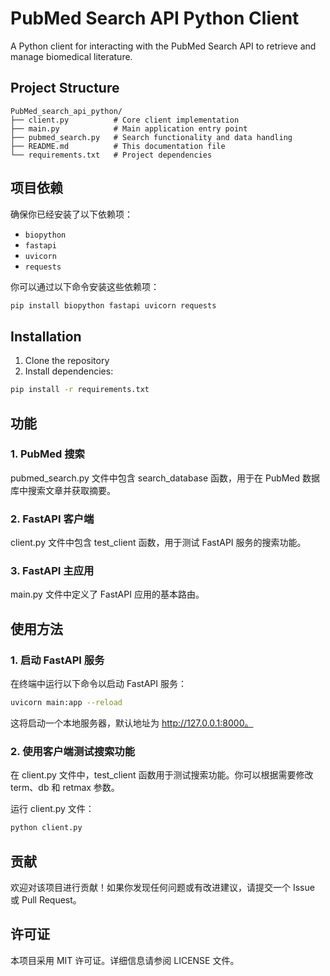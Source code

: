 # PubMed Search API Python Client

A Python client for interacting with the PubMed Search API to retrieve and manage biomedical literature.

## Project Structure

```
PubMed_search_api_python/
├── client.py          # Core client implementation
├── main.py            # Main application entry point
├── pubmed_search.py   # Search functionality and data handling
├── README.md          # This documentation file
└── requirements.txt   # Project dependencies
```


## 项目依赖
确保你已经安装了以下依赖项：
- `biopython`
- `fastapi`
- `uvicorn`
- `requests`

你可以通过以下命令安装这些依赖项：
```bash
pip install biopython fastapi uvicorn requests
```

## Installation

1. Clone the repository
2. Install dependencies:
```bash
pip install -r requirements.txt
```


## 功能
### 1. PubMed 搜索
pubmed_search.py 文件中包含 search_database 函数，用于在 PubMed 数据库中搜索文章并获取摘要。

### 2. FastAPI 客户端
client.py 文件中包含 test_client 函数，用于测试 FastAPI 服务的搜索功能。

### 3. FastAPI 主应用
main.py 文件中定义了 FastAPI 应用的基本路由。

## 使用方法
### 1. 启动 FastAPI 服务
在终端中运行以下命令以启动 FastAPI 服务：

```bash
uvicorn main:app --reload
```
这将启动一个本地服务器，默认地址为 http://127.0.0.1:8000。

### 2. 使用客户端测试搜索功能
在 client.py 文件中，test_client 函数用于测试搜索功能。你可以根据需要修改 term、db 和 retmax 参数。

运行 client.py 文件：

```bash
python client.py
```
## 贡献
欢迎对该项目进行贡献！如果你发现任何问题或有改进建议，请提交一个 Issue 或 Pull Request。

## 许可证
本项目采用 MIT 许可证。详细信息请参阅 LICENSE 文件。